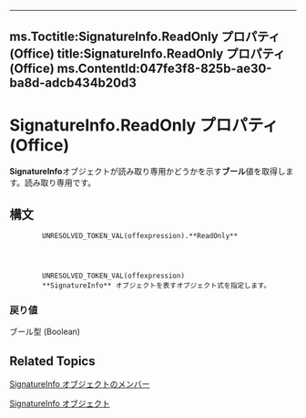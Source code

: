 

---
ms.Toctitle:SignatureInfo.ReadOnly プロパティ (Office)
title:SignatureInfo.ReadOnly プロパティ (Office)
ms.ContentId:047fe3f8-825b-ae30-ba8d-adcb434b20d3
---
# SignatureInfo.ReadOnly プロパティ (Office)




**SignatureInfo**オブジェクトが読み取り専用かどうかを示す**ブール**値を取得します。読み取り専用です。

## 構文

            UNRESOLVED_TOKEN_VAL(offexpression).**ReadOnly**




            UNRESOLVED_TOKEN_VAL(offexpression)
            **SignatureInfo** オブジェクトを表すオブジェクト式を指定します。

### 戻り値
ブール型 (Boolean)





## Related Topics

[SignatureInfo オブジェクトのメンバー](52c19097-8afb-d35c-a9f7-eae81e91c05d.md)

[SignatureInfo オブジェクト](fe0ffe7d-7cc7-0d82-6888-d5eacca0d3ce.md)




